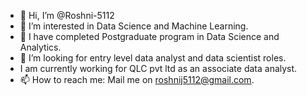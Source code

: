 - 👋 Hi, I’m @Roshni-5112
- 👀 I’m interested in Data Science and Machine Learning.
- 🌱 I have completed Postgraduate program in Data Science and Analytics.
- 💞️ I’m looking for entry level data analyst and data scientist roles.
- I am currently working for QLC pvt ltd as an associate data analyst.
- 📫 How to reach me: Mail me on roshnij5112@gmail.com.
  

<!---
Roshni-5112/Roshni-5112 is a ✨ special ✨ repository because its `README.md` (this file) appears on your GitHub profile.
You can click the Preview link to take a look at your changes.
--->
